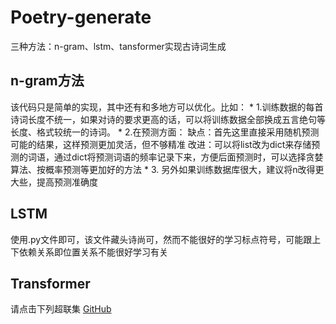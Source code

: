 # Poetry-generate
三种方法：n-gram、lstm、tansformer实现古诗词生成

## n-gram方法
该代码只是简单的实现，其中还有和多地方可以优化。比如：
       * 1.训练数据的每首诗词长度不统一，如果对诗的要求更高的话，可以将训练数据全部换成五言绝句等长度、格式较统一的诗词。
       * 2.在预测方面：  缺点：首先这里直接采用随机预测可能的结果，这样预测更加灵活，但不够精准
                         改进：可以将list改为dict来存储预测的词语，通过dict将预测词语的频率记录下来，方便后面预测时，可以选择贪婪算法、按概率预测等更加好的方法
       * 3. 另外如果训练数据库很大，建议将n改得更大些，提高预测准确度
## LSTM
使用.py文件即可，该文件藏头诗尚可，然而不能很好的学习标点符号，可能跟上下依赖关系即位置关系不能很好学习有关
## Transformer
请点击下列超联集
[GitHub](https://github.com)
